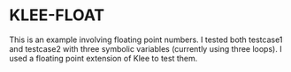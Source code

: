 # KLEE-FLOAT
This is an example involving floating point numbers. 
I tested both testcase1 and testcase2 with three symbolic variables (currently using three loops).
I used a floating point extension of Klee to test them.
